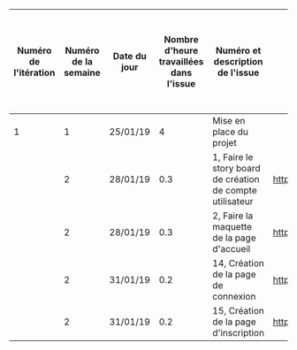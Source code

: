 | Numéro de l'itération | Numéro de la semaine | Date du jour | Nombre d'heure travaillées dans l'issue | Numéro et description de l'issue                          | Lien de l'issue dans GitHub                               | Liste des commentaires pertinents dans les commits de l'issue | Un lien cliquable vers la page en ligne ou le document dans GitHub |
|-----------------------|----------------------|--------------|-----------------------------------------|-----------------------------------------------------------|-----------------------------------------------------------|---------------------------------------------------------------|--------------------------------------------------------------------|
| 1                     | 1                    | 25/01/19     | 4                                       | Mise en place du projet                                   |                                                           |                                                               |                                                                    |
|                       | 2                    | 28/01/19     | 0.3                                     | 1, Faire le story board de création de compte utilisateur | https://github.com/cegepmatane/AcheteTaBaguette/issues/1  |                                                               |                                                                    |
|                       | 2                    | 28/01/19     | 0.3                                     | 2, Faire la maquette de la page d'accueil                 | https://github.com/cegepmatane/AcheteTaBaguette/issues/2  |                                                               |                                                                    |
|                       | 2                    | 31/01/19     | 0.2                                     | 14, Création de la page de connexion                      | https://github.com/cegepmatane/AcheteTaBaguette/issues/14 |                                                               |                                                                    |
|                       | 2                    | 31/01/19     | 0.2                                     | 15, Création de la page d'inscription                     | https://github.com/cegepmatane/AcheteTaBaguette/issues/15 |                                                               |                                                                    |